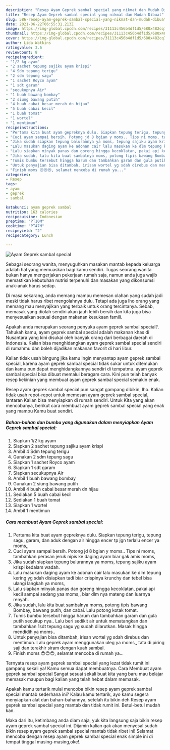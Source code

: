 ```yaml
---
description: "Resep Ayam Geprek sambal special yang nikmat dan Mudah Dibuat"
title: "Resep Ayam Geprek sambal special yang nikmat dan Mudah Dibuat"
slug: 586-resep-ayam-geprek-sambal-special-yang-nikmat-dan-mudah-dibuat
date: 2021-06-22T06:55:31.213Z
image: https://img-global.cpcdn.com/recipes/31113c456b4df1d5/680x482cq70/ayam-geprek-sambal-special-foto-resep-utama.jpg
thumbnail: https://img-global.cpcdn.com/recipes/31113c456b4df1d5/680x482cq70/ayam-geprek-sambal-special-foto-resep-utama.jpg
cover: https://img-global.cpcdn.com/recipes/31113c456b4df1d5/680x482cq70/ayam-geprek-sambal-special-foto-resep-utama.jpg
author: Lida Watkins
ratingvalue: 3.6
reviewcount: 8
recipeingredient:
- "1/2 kg ayam"
- "2 sachet tepung sajiku ayam krispi"
- "4 Sdm tepung terigu"
- "2 sdm tepung sagu"
- "1 sachet Royco ayam"
- "1 sdt garam"
- "secukupnya Air"
- "1 buah bawang bombay"
- "2 siung bawang putih"
- "4 buah cabai besar merah dn hijau"
- "5 buah cabai kecil"
- "1 buah tomat"
- "1 wortel"
- "1 mentimun"
recipeinstructions:
- "Pertama kita buat ayam gepreknya dulu. Siapkan tepung terigu, tepung sagu, garam, dan aduk dengan air hingga encer tp jgn terlalu encer ya moms,,"
- "Cuci ayam sampai bersih. Potong jd 8 bgian y moms.. Tips ni moms, tambahkan perasan jeruk nipis ke daging ayam biar gak amis moms,"
- "Jika sudah siapkan tepung balurannya ya moms, tepung sajiku ayam krispi kedalam wadah."
- "Lalu masukan daging ayam ke adonan cair lalu masukan ke dlm tepung kering yg sdah disiapkan tadi biar crispinya krunchy dan tebel bisa ulangi langkah ya moms,"
- "Lalu siapkan minyak panas dan goreng hingga kecoklatan, pakai api kecil sampai sedang yaa moms,, biar dlm nya mateng dan luarnya renyah."
- "Jika sudah, lalu kita buat sambalnya moms, potong tipis bawang Bombay, bawang putih, dan cabai. Lalu potong kotak tomat."
- "Tumis bumbu tersebut hingga harum dan tambahkan garam dan gula putih secukup nya.. Lalu beri sedikit air untuk mematangkan dan tambahkan 1sdt tepung sagu yg sudah dilarutkan. Masak hingga mendidih ya moms.."
- "Untuk penyajian bisa ditambah, irisan wortel yg sdah direbus dan mentimun. Lalu geprek ayam menggunakan uleg ya moms,, tata di piring saji dan terakhir siram dengan kuah sambal."
- "Finish moms 😍😍😍, selamat mencoba di rumah ya..."
categories:
- Resep
tags:
- ayam
- geprek
- sambal

katakunci: ayam geprek sambal 
nutrition: 163 calories
recipecuisine: Indonesian
preptime: "PT10M"
cooktime: "PT47M"
recipeyield: "2"
recipecategory: Lunch

---
```



![Ayam Geprek sambal special](https://img-global.cpcdn.com/recipes/31113c456b4df1d5/680x482cq70/ayam-geprek-sambal-special-foto-resep-utama.jpg)

Sebagai seorang wanita, menyuguhkan masakan mantab kepada keluarga adalah hal yang memuaskan bagi kamu sendiri. Tugas seorang  wanita bukan hanya mengerjakan pekerjaan rumah saja, namun anda juga wajib memastikan kebutuhan nutrisi terpenuhi dan masakan yang dikonsumsi anak-anak harus sedap.

Di masa  sekarang, anda memang mampu memesan olahan yang sudah jadi meski tidak harus ribet mengolahnya dulu. Tetapi ada juga lho orang yang memang mau menyajikan yang terbaik untuk orang tercintanya. Sebab, memasak yang diolah sendiri akan jauh lebih bersih dan kita juga bisa menyesuaikan sesuai dengan makanan kesukaan famili. 



Apakah anda merupakan seorang penyuka ayam geprek sambal special?. Tahukah kamu, ayam geprek sambal special adalah makanan khas di Nusantara yang kini disukai oleh banyak orang dari berbagai daerah di Indonesia. Kalian bisa menghidangkan ayam geprek sambal special sendiri di rumahmu dan boleh dijadikan makanan favorit di hari libur.

Kalian tidak usah bingung jika kamu ingin menyantap ayam geprek sambal special, karena ayam geprek sambal special tidak sukar untuk ditemukan dan kamu pun dapat menghidangkannya sendiri di tempatmu. ayam geprek sambal special bisa dibuat memalui beragam cara. Kini pun telah banyak resep kekinian yang membuat ayam geprek sambal special semakin enak.

Resep ayam geprek sambal special pun sangat gampang dibikin, lho. Kalian tidak usah repot-repot untuk memesan ayam geprek sambal special, lantaran Kalian bisa menyiapkan di rumah sendiri. Untuk Kita yang akan mencobanya, berikut cara membuat ayam geprek sambal special yang enak yang mampu Kamu buat sendiri.

<!--inarticleads1-->

##### Bahan-bahan dan bumbu yang digunakan dalam menyiapkan Ayam Geprek sambal special:

1. Siapkan 1/2 kg ayam
1. Siapkan 2 sachet tepung sajiku ayam krispi
1. Ambil 4 Sdm tepung terigu
1. Gunakan 2 sdm tepung sagu
1. Siapkan 1 sachet Royco ayam
1. Siapkan 1 sdt garam
1. Siapkan secukupnya Air
1. Ambil 1 buah bawang bombay
1. Gunakan 2 siung bawang putih
1. Ambil 4 buah cabai besar merah dn hijau
1. Sediakan 5 buah cabai kecil
1. Sediakan 1 buah tomat
1. Siapkan 1 wortel
1. Ambil 1 mentimun




<!--inarticleads2-->

##### Cara membuat Ayam Geprek sambal special:

1. Pertama kita buat ayam gepreknya dulu. Siapkan tepung terigu, tepung sagu, garam, dan aduk dengan air hingga encer tp jgn terlalu encer ya moms,,
1. Cuci ayam sampai bersih. Potong jd 8 bgian y moms.. Tips ni moms, tambahkan perasan jeruk nipis ke daging ayam biar gak amis moms,
1. Jika sudah siapkan tepung balurannya ya moms, tepung sajiku ayam krispi kedalam wadah.
1. Lalu masukan daging ayam ke adonan cair lalu masukan ke dlm tepung kering yg sdah disiapkan tadi biar crispinya krunchy dan tebel bisa ulangi langkah ya moms,
1. Lalu siapkan minyak panas dan goreng hingga kecoklatan, pakai api kecil sampai sedang yaa moms,, biar dlm nya mateng dan luarnya renyah.
1. Jika sudah, lalu kita buat sambalnya moms, potong tipis bawang Bombay, bawang putih, dan cabai. Lalu potong kotak tomat.
1. Tumis bumbu tersebut hingga harum dan tambahkan garam dan gula putih secukup nya.. Lalu beri sedikit air untuk mematangkan dan tambahkan 1sdt tepung sagu yg sudah dilarutkan. Masak hingga mendidih ya moms..
1. Untuk penyajian bisa ditambah, irisan wortel yg sdah direbus dan mentimun. Lalu geprek ayam menggunakan uleg ya moms,, tata di piring saji dan terakhir siram dengan kuah sambal.
1. Finish moms 😍😍😍, selamat mencoba di rumah ya...




Ternyata resep ayam geprek sambal special yang lezat tidak rumit ini gampang sekali ya! Kamu semua dapat membuatnya. Cara Membuat ayam geprek sambal special Sangat sesuai sekali buat kita yang baru mau belajar memasak maupun bagi kalian yang telah hebat dalam memasak.

Apakah kamu tertarik mulai mencoba bikin resep ayam geprek sambal special mantab sederhana ini? Kalau kamu tertarik, ayo kamu segera menyiapkan alat dan bahan-bahannya, setelah itu bikin deh Resep ayam geprek sambal special yang mantab dan tidak rumit ini. Betul-betul mudah kan. 

Maka dari itu, ketimbang anda diam saja, yuk kita langsung saja bikin resep ayam geprek sambal special ini. Dijamin kalian gak akan menyesal sudah bikin resep ayam geprek sambal special mantab tidak ribet ini! Selamat mencoba dengan resep ayam geprek sambal special enak simple ini di tempat tinggal masing-masing,oke!.

